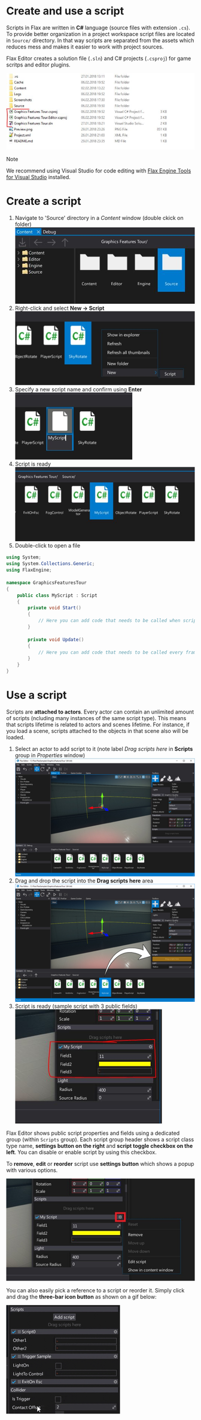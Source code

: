# Create and use a script

Scripts in Flax are written in **C#** language (source files with extension `.cs`).
To provide better organization in a project workspace script files are located in `Source/` directory.
In that way scripts are separated from the assets which reduces mess and makes it easier to work with project sources.

Flax Editor creates a solution file (`.sln`) and C# projects (`.csproj`) for game scritps and editor plugins.

![Workspace](media/scripts-workspace.jpg)

> [!Note]
> We recommend using Visual Studio for code editing with [Flax Engine Tools for Visual Studio](https://marketplace.visualstudio.com/items?itemName=Flax.FlaxVS) installed.

# Create a script

1. Navigate to 'Source' directory in a *Content* window (double ckick on folder)
   <br>![Step 1](media/new-script-1.jpg)
2. Right-click and select **New -> Script**
   <br>![Step 2](media/new-script-2.jpg)
3. Specify a new script name and confirm using **Enter**
   <br>![Step 3](media/new-script-3.jpg)
4. Script is ready
   <br>![Step 4](media/new-script-4.jpg)
5. Double-click to open a file

```cs
using System;
using System.Collections.Generic;
using FlaxEngine;

namespace GraphicsFeaturesTour
{
	public class MyScript : Script
	{
		private void Start()
		{
			// Here you can add code that needs to be called when script is created
		}

		private void Update()
		{
			// Here you can add code that needs to be called every frame
		}
	}
}
```

# Use a script

Scripts are **attached to actors**. Every actor can contain an unlimited amount of scripts (ncluding many instances of the same script type). This means that scripts lifetime is related to actors and scenes lifetime. For instance, if you load a  scene, scripts attached to the objects in that scene also will be loaded.

1. Select an actor to add script to it (note label *Drag scripts here* in **Scripts** group in *Properties* window)
   <br>![Step 1](media/use-script-1.jpg)
2. Drag and drop the script into the **Drag scripts here** area
   <br>![Step 2](media/use-script-2.jpg)
3. Script is ready (sample script with 3 public fields)
   <br>![Step 3](media/use-script-3.jpg)

Flax Editor shows public script properties and fields using a dedicated group (within `Scripts` group). Each script group header shows a script class type name, **settings button on the right** and **script toggle checkbox on the left**. You can disable or enable script by using this checkbox.

To **remove**, **edit** or **reorder** script use **settings button** which shows a popup with various options.

![Script settings](media/script-settings.jpg)

You can also easily pick a reference to a script or reorder it. Simply click and drag the **three-bar icon button** as shown on a gif below:

![Reorder Script](media/script-reorder-with-drag.gif)
